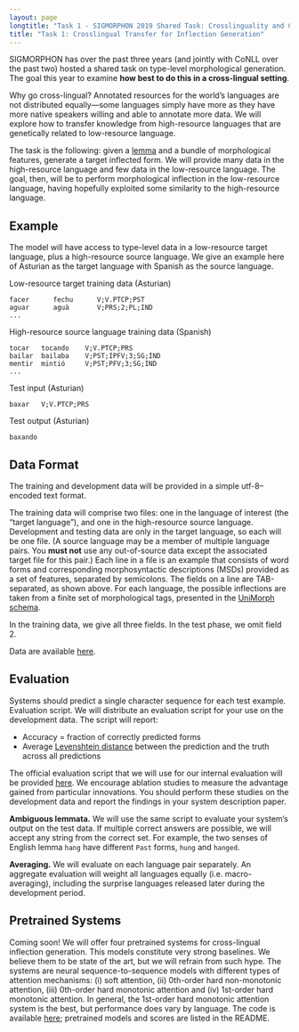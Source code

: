 ```yaml
---
layout: page
longtitle: "Task 1 - SIGMORPHON 2019 Shared Task: Crosslinguality and Context in Morphology"
title: "Task 1: Crosslingual Transfer for Inflection Generation"
---
```


SIGMORPHON has over the past three years (and jointly with CoNLL over the past two) hosted a shared task on type-level morphological generation. The goal this year to examine **how best to do this in a cross-lingual setting**.

Why go cross-lingual? Annotated resources for the world’s languages are not distributed equally—some languages simply have more as they have more native speakers willing and able to annotate more data. We will explore how to transfer knowledge from high-resource languages that are genetically related to low-resource language.

The task is the following: given a [lemma](https://en.wikipedia.org/wiki/Lemma_(morphology)) and a bundle of morphological features, generate a target inflected form. We will provide many data in the high-resource language and few data in the low-resource language. The goal, then, will be to perform morphological inflection in the low-resource language, having hopefully exploited some similarity to the high-resource language.

## Example
The model will have access to type-level data in a low-resource target language, plus a high-resource source language. We give an example here of Asturian as the target language with Spanish as the source language.

Low-resource target training data (Asturian)

```
facer      fechu      V;V.PTCP;PST
aguar      aguà       V;PRS;2;PL;IND
...
```

High-resource source language training data (Spanish)

```
tocar   tocando    V;V.PTCP;PRS
bailar  bailaba    V;PST;IPFV;3;SG;IND
mentir  mintió     V;PST;PFV;3;SG;IND
...
```

Test input (Asturian)

```
baxar   V;V.PTCP;PRS
```

Test output (Asturian)

```
baxando
```


## Data Format
The training and development data will be provided in a simple utf-8–encoded text format. 

The training data will comprise two files: one in the language of interest (the “target language”), and one in the high-resource source language. Development and testing data are only in the target language, so each will be one file. (A source language may be a member of multiple language pairs. You **must not** use any out-of-source data except the associated target file for this pair.) Each line in a file is an example that consists of word forms and corresponding morphosyntactic descriptions (MSDs) provided as a set of features, separated by semicolons. The fields on a line are TAB-separated, as shown above. For each language, the possible inflections are taken from a finite set of morphological tags, presented in the [UniMorph schema](https://unimorph.github.io/).


In the training data, we give all three fields. In the test phase, we omit field 2.


Data are available [here](https://github.com/sigmorphon/2019).

## Evaluation
Systems should predict a single character sequence for each test example.
Evaluation script. We will distribute an evaluation script for your use on the development data. The script will report:

- Accuracy = fraction of correctly predicted forms
- Average [Levenshtein distance](https://en.wikipedia.org/wiki/Levenshtein_distance) between the prediction and the truth across all predictions

The official evaluation script that we will use for our internal evaluation will be provided [here](https://www.example.com). We encourage ablation studies to measure the advantage gained from particular innovations. You should perform these studies on the development data and report the findings in your system description paper.

**Ambiguous lemmata.** We will use the same script to evaluate your system’s output on the test data. If multiple correct answers are possible, we will accept any string from the correct set. For example, the two senses of English lemma `hang` have different `Past` forms, `hung` and `hanged`.

**Averaging.** We will evaluate on each language pair separately. An aggregate evaluation will weight all languages equally (i.e. macro-averaging), including the surprise languages released later during the development period.

## Pretrained Systems

Coming soon! We will offer four pretrained systems for cross-lingual inflection generation. This models constitute very strong baselines. We believe them to be state of the art, but we will refrain from such hype. The systems are neural sequence-to-sequence models with different types of attention mechanisms: (i) soft attention, (ii) 0th-order hard non-monotonic attention, (iii) 0th-order hard monotonic attention and (iv) 1st-order hard monotonic attention. In general, the 1st-order hard monotonic attention system is the best, but performance does vary by language. The code is available [here](https://github.com/sigmorphon/crosslingual-inflection-baseline); pretrained models and scores are listed in the README.
